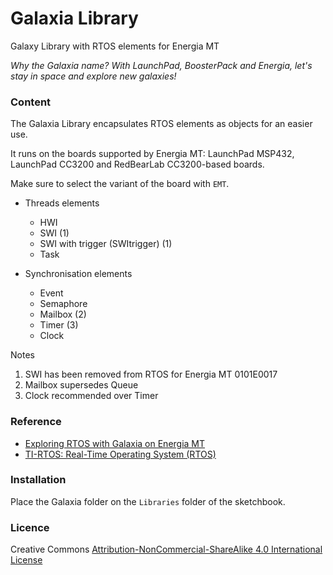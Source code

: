 # Galaxia Library
Galaxy Library with RTOS elements for Energia MT

*Why the Galaxia name? With LaunchPad, BoosterPack and Energia, let's stay in space and explore new galaxies!*

### Content

The Galaxia Library encapsulates RTOS elements as objects for an easier use. 

It runs on the boards supported by Energia MT: LaunchPad MSP432, LaunchPad CC3200 and RedBearLab CC3200-based boards. 

Make sure to select the variant of the board with `EMT`.

* Threads elements
	* HWI
	* SWI (1)
	* SWI with trigger (SWItrigger) (1)
	* Task

* Synchronisation elements
	* Event
	* Semaphore
	* Mailbox (2)
	* Timer (3)
	* Clock 
	
Notes

1.	SWI has been removed from RTOS for Energia MT 0101E0017
2.	Mailbox supersedes Queue
3. 	Clock recommended over Timer
 

### Reference 

* [Exploring RTOS with Galaxia on Energia MT](http://embeddedcomputing.weebly.com/exploring-rtos-with-galaxia.html)
* [TI-RTOS: Real-Time Operating System (RTOS)](http://www.ti.com/tool/ti-rtos)

### Installation

Place the Galaxia folder on the `Libraries` folder of the sketchbook.

### Licence

Creative Commons [Attribution-NonCommercial-ShareAlike 4.0 International License](http://creativecommons.org/licenses/by-nc-sa/4.0/)
